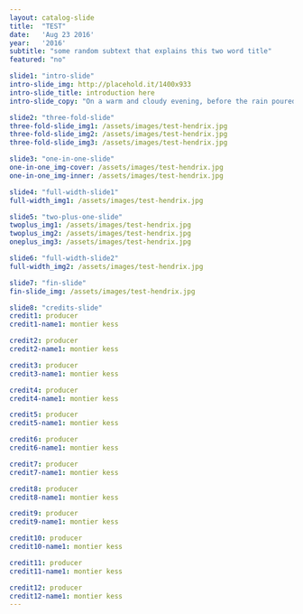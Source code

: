 ```yaml
---
layout: catalog-slide
title:  "TEST"
date:   'Aug 23 2016'
year:	'2016'
subtitle: "some random subtext that explains this two word title"
featured: "no"

slide1: "intro-slide"
intro-slide_img: http://placehold.it/1400x933
intro-slide_title: introduction here
intro-slide_copy: "On a warm and cloudy evening, before the rain poured out of the clouds, the sky was a bright, beautiful orange with shadows of green - a rainbow before the storm. Featuring Chavon and her kimono."

slide2: "three-fold-slide"
three-fold-slide_img1: /assets/images/test-hendrix.jpg
three-fold-slide_img2: /assets/images/test-hendrix.jpg
three-fold-slide_img3: /assets/images/test-hendrix.jpg

slide3: "one-in-one-slide"
one-in-one_img-cover: /assets/images/test-hendrix.jpg
one-in-one_img-inner: /assets/images/test-hendrix.jpg

slide4: "full-width-slide1"
full-width_img1: /assets/images/test-hendrix.jpg

slide5: "two-plus-one-slide"
twoplus_img1: /assets/images/test-hendrix.jpg
twoplus_img2: /assets/images/test-hendrix.jpg
oneplus_img3: /assets/images/test-hendrix.jpg

slide6: "full-width-slide2"
full-width_img2: /assets/images/test-hendrix.jpg

slide7: "fin-slide"
fin-slide_img: /assets/images/test-hendrix.jpg

slide8: "credits-slide"
credit1: producer
credit1-name1: montier kess

credit2: producer
credit2-name1: montier kess

credit3: producer
credit3-name1: montier kess

credit4: producer
credit4-name1: montier kess

credit5: producer
credit5-name1: montier kess

credit6: producer
credit6-name1: montier kess

credit7: producer
credit7-name1: montier kess

credit8: producer
credit8-name1: montier kess

credit9: producer
credit9-name1: montier kess

credit10: producer
credit10-name1: montier kess

credit11: producer
credit11-name1: montier kess

credit12: producer
credit12-name1: montier kess
---
```


 